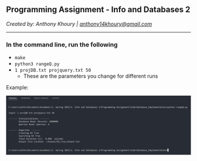 ## Programming Assignment - Info and Databases 2

*Created by:  Anthony Khoury | anthony14khoury@gmail.com*

---

### In the command line, run the following
- `make`
- `python3 rangeQ.py`
- `1 projDB.txt projquery.txt 50`
     - These are the parameters you change for different runs

Example:

![Example picture for how to run the code](code_run_example.jpg)